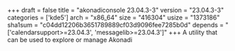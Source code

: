 +++
draft = false
title = "akonadiconsole 23.04.3-3"
version = "23.04.3-3"
categories = ['kde5']
arch = "x86_64"
size = "416304"
usize = "1373186"
sha1sum = "c04dd12206b3651789889cf03d9096fee7285b0d"
depends = "['calendarsupport>=23.04.3', 'messagelib>=23.04.3']"
+++
A utility that can be used to explore or manage Akonadi